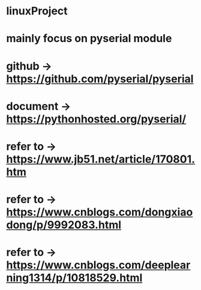 <!--
 * @Description: 
 * @Version: 1.0
 * @Autor: Arvin
 * @Date: 2021-01-21 20:54:03
 * @LastEditors: Arvin
 * @LastEditTime: 2021-01-21 21:46:58
-->
# linuxProject
# mainly focus on pyserial module
# github -> https://github.com/pyserial/pyserial
# document -> https://pythonhosted.org/pyserial/
# refer to -> https://www.jb51.net/article/170801.htm
# refer to -> https://www.cnblogs.com/dongxiaodong/p/9992083.html
# refer to -> https://www.cnblogs.com/deeplearning1314/p/10818529.html